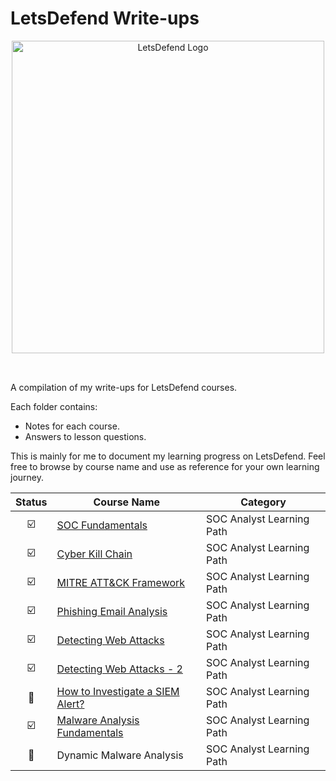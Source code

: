# LetsDefend Write-ups

<p align="center">
  <img src="https://app.letsdefend.io/images/logo-ld.svg" alt="LetsDefend Logo" width="500"/><br><br>
</p>

##
A compilation of my write-ups for LetsDefend courses.

Each folder contains:
- Notes for each course.
- Answers to lesson questions.

This is mainly for me to document my learning progress on LetsDefend. Feel free to browse by course name and use as reference for your own learning journey.

| Status       | Course Name           | Category        |
|:------------:|---------------------|-----------------|
| ☑️ | <a href="https://github.com/Ohm-sudo/letsdefend-write-ups/blob/main/SOC%20Analyst%20Learning%20Path/SOC%20Fundamentals.md">SOC Fundamentals</a> | SOC Analyst Learning Path |
| ☑️ | <a href="https://github.com/Ohm-sudo/letsdefend-write-ups/blob/main/SOC%20Analyst%20Learning%20Path/Introduction%20to%20Cyber%20Kill%20Chain.md">Cyber Kill Chain</a> | SOC Analyst Learning Path |
| ☑️ | <a href="https://github.com/Ohm-sudo/letsdefend-write-ups/blob/main/SOC%20Analyst%20Learning%20Path/MITRE%20ATT%26CK%20Framework.md">MITRE ATT&CK Framework</a> | SOC Analyst Learning Path |
| ☑️ | <a href="https://github.com/Ohm-sudo/letsdefend-write-ups/blob/main/SOC%20Analyst%20Learning%20Path/Phishing%20Email%20Analysis.md">Phishing Email Analysis</a> | SOC Analyst Learning Path |
| ☑️ | <a href="https://github.com/Ohm-sudo/letsdefend-write-ups/blob/main/SOC%20Analyst%20Learning%20Path/Detecting%20Web%20Attacks.md">Detecting Web Attacks</a> | SOC Analyst Learning Path |
| ☑️ | <a href="https://github.com/Ohm-sudo/letsdefend-write-ups/blob/main/SOC%20Analyst%20Learning%20Path/Detecting%20Web%20Attacks%202.md">Detecting Web Attacks - 2</a> | SOC Analyst Learning Path |
| 🔄 | <a href="https://github.com/Ohm-sudo/letsdefend-write-ups/blob/main/SOC%20Analyst%20Learning%20Path/How%20to%20Investigate%20a%20SIEM%20Alert.md">How to Investigate a SIEM Alert?</a> | SOC Analyst Learning Path |
| ☑️ | <a href="https://github.com/Ohm-sudo/letsdefend-write-ups/blob/main/SOC%20Analyst%20Learning%20Path/Malware%20Analysis%20Fundamentals.md">Malware Analysis Fundamentals</a> | SOC Analyst Learning Path |
| 🔄 | Dynamic Malware Analysis | SOC Analyst Learning Path |
